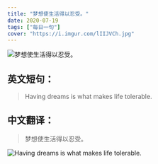```yaml
---
title: "梦想使生活得以忍受。"
date: 2020-07-19
tags: ["每日一句"]
cover: "https://i.imgur.com/lIIJVCh.jpg"
---
```


![梦想使生活得以忍受。](https://i.imgur.com/FgOHanX.jpg)

## 英文短句：
> Having dreams is what makes life tolerable.

<!--more-->

## 中文翻译：
> 梦想使生活得以忍受。

![Having dreams is what makes life tolerable.](https://i.imgur.com/U6M3BJ7.jpg)

